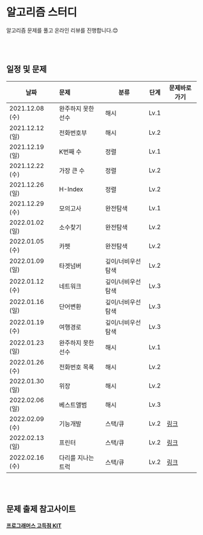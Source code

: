# 알고리즘 스터디 


알고리즘 문제를 풀고 온라인 리뷰를 진행합니다.😊

</br>
</br>

## 일정 및 문제

| 날짜 | 문제 | 분류 | 단계 | 문제바로가기 |
|---|:--------|-----|------|------|
|2021.12.08 (수) | 완주하지 못한 선수 | 해시 | Lv.1 |  |
|2021.12.12 (일) | 전화번호부 | 해시 | Lv.2 | |
|2021.12.19 (일) | K번째 수 | 정렬 | Lv.1 | |
|2021.12.22 (수) | 가장 큰 수 | 정렬 | Lv.2 |  | 
|2021.12.26 (일) | H-Index | 정렬 | Lv.2 |   |
|2021.12.29 (수) | 모의고사 | 완전탐색 | Lv.1 |  | 
|2022.01.02 (일) | 소수찾기 | 완전탐색 | Lv.2 |  |
|2022.01.05 (수) | 카펫 | 완전탐색 | Lv.2 |  |
|2022.01.09 (일) | 타겟넘버 | 깊이/너비우선탐색 | Lv.2 | | 
|2022.01.12 (수) | 네트워크 | 깊이/너비우선탐색 | Lv.3 |  |
|2022.01.16 (일) | 단어변환 | 깊이/너비우선탐색 | Lv.3 | |
|2022.01.19 (수) | 여행경로 | 깊이/너비우선탐색 | Lv.3 | |
|2022.01.23 (일) | 완주하지 못한 선수 | 해시 | Lv.1 | |
|2022.01.26 (수) | 전화번호 목록 | 해시 | Lv.2 | |
|2022.01.30 (일) | 위장 | 해시 | Lv.2 | |
|2022.02.06 (일) | 베스트앨범 | 해시 | Lv.3 || 
|2022.02.09 (수) | 기능개발 | 스택/큐 | Lv.2 |[링크](https://programmers.co.kr/learn/courses/30/lessons/42586)| 
|2022.02.13 (일) | 프린터 | 스택/큐 | Lv.2 | [링크](https://programmers.co.kr/learn/courses/30/lessons/42587)|
|2022.02.16 (수) | 다리를 지나는 트럭 | 스택/큐 | Lv.2 | [링크](https://programmers.co.kr/learn/courses/30/lessons/42583)|


</br>
</br>

## 문제 출제 참고사이트 
#### [프로그래머스 고득점 KIT](https://programmers.co.kr/learn/challenges)





